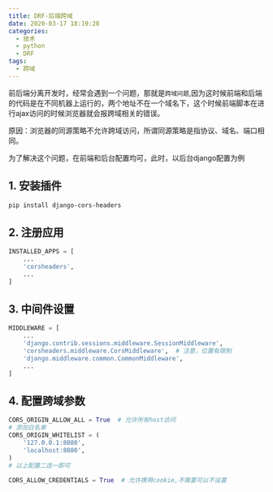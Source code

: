```yaml
---
title: DRF-后端跨域
date: 2020-03-17 18:19:28
categories:
  - 技术
  - python
  - DRF
tags:
  - 跨域
---
```


前后端分离开发时，经常会遇到一个问题，那就是`跨域问题`,因为这时候前端和后端的代码是在不同机器上运行的，两个地址不在一个域名下，这个时候前端脚本在进行ajax访问的时候浏览器就会报跨域相关的错误。

原因：浏览器的同源策略不允许跨域访问，所谓同源策略是指协议、域名、端口相同。

为了解决这个问题，在前端和后台配置均可，此时，以后台django配置为例

## 1. 安装插件

```bash
pip install django-cors-headers
```

## 2. 注册应用

```python
INSTALLED_APPS = [
    ...
    'corsheaders',
    ...
]
```

## 3. 中间件设置

```python
MIDDLEWARE = [
    ...
    'django.contrib.sessions.middleware.SessionMiddleware',
    'corsheaders.middleware.CorsMiddleware',  # 注意，位置有限制
    'django.middleware.common.CommonMiddleware',
    ...
]
```

## 4. 配置跨域参数

```python
CORS_ORIGIN_ALLOW_ALL = True  # 允许所有host访问
# 添加白名单
CORS_ORIGIN_WHITELIST = (
    '127.0.0.1:8080',
    'localhost:8080',
)
# 以上配置二选一即可

CORS_ALLOW_CREDENTIALS = True  # 允许携带cookie,不需要可以不设置
```
